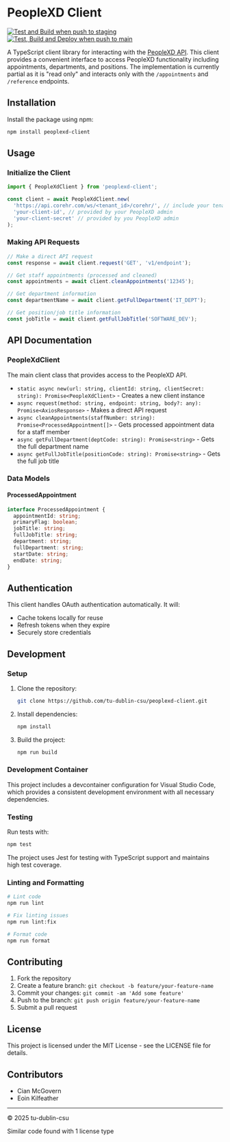 # PeopleXD Client

[![Test and Build when push to staging](https://github.com/tu-dublin-csu/peoplexd-client/actions/workflows/push-staging.yml/badge.svg)](https://github.com/tu-dublin-csu/peoplexd-client/actions/workflows/push-staging.yml)
[![Test, Build and Deploy when push to main](https://github.com/tu-dublin-csu/peoplexd-client/actions/workflows/push-main.yml/badge.svg)](https://github.com/tu-dublin-csu/peoplexd-client/actions/workflows/push-main.yml)

A TypeScript client library for interacting with the [PeopleXD API](https://documenter.getpostman.com/view/3101638/TzeTHUJE/). This client provides a convenient interface to access PeopleXD functionality including appointments, departments, and positions. The implementation is currently partial as it is "read only" and interacts only with the `/appointments` and `/reference` endpoints.

## Installation

Install the package using npm:

```bash
npm install peoplexd-client
```

## Usage

### Initialize the Client

```typescript
import { PeopleXdClient } from 'peoplexd-client';

const client = await PeopleXdClient.new(
  'https://api.corehr.com/ws/<tenant_id>/corehr/', // include your tenant id
  'your-client-id', // provided by your PeopleXD admin
  'your-client-secret' // provided by you PeopleXD admin
);
```

### Making API Requests

```typescript
// Make a direct API request
const response = await client.request('GET', 'v1/endpoint');

// Get staff appointments (processed and cleaned)
const appointments = await client.cleanAppointments('12345');

// Get department information
const departmentName = await client.getFullDepartment('IT_DEPT');

// Get position/job title information
const jobTitle = await client.getFullJobTitle('SOFTWARE_DEV');
```

## API Documentation

### PeopleXdClient

The main client class that provides access to the PeopleXD API.

- `static async new(url: string, clientId: string, clientSecret: string): Promise<PeopleXdClient>` - Creates a new client instance
- `async request(method: string, endpoint: string, body?: any): Promise<AxiosResponse>` - Makes a direct API request
- `async cleanAppointments(staffNumber: string): Promise<ProcessedAppointment[]>` - Gets processed appointment data for a staff member
- `async getFullDepartment(deptCode: string): Promise<string>` - Gets the full department name
- `async getFullJobTitle(positionCode: string): Promise<string>` - Gets the full job title

### Data Models

#### ProcessedAppointment

```typescript
interface ProcessedAppointment {
  appointmentId: string;
  primaryFlag: boolean;
  jobTitle: string;
  fullJobTitle: string;
  department: string;
  fullDepartment: string;
  startDate: string;
  endDate: string;
}
```

## Authentication

This client handles OAuth authentication automatically. It will:

- Cache tokens locally for reuse
- Refresh tokens when they expire
- Securely store credentials

## Development

### Setup

1. Clone the repository:
   ```bash
   git clone https://github.com/tu-dublin-csu/peoplexd-client.git
   ```

2. Install dependencies:
   ```bash 
   npm install
   ```

3. Build the project:
   ```bash
   npm run build
   ```

### Development Container

This project includes a devcontainer configuration for Visual Studio Code, which provides a consistent development environment with all necessary dependencies.

### Testing

Run tests with:

```bash
npm test
```

The project uses Jest for testing with TypeScript support and maintains high test coverage.

### Linting and Formatting

```bash
# Lint code
npm run lint

# Fix linting issues
npm run lint:fix

# Format code
npm run format
```

## Contributing

1. Fork the repository
2. Create a feature branch: `git checkout -b feature/your-feature-name`
3. Commit your changes: `git commit -am 'Add some feature'`
4. Push to the branch: `git push origin feature/your-feature-name`
5. Submit a pull request

## License

This project is licensed under the MIT License - see the LICENSE file for details.

## Contributors

- Cian McGovern
- Eoin Kilfeather

---

© 2025 tu-dublin-csu

Similar code found with 1 license type